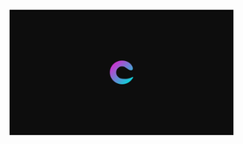 <p align="center"><a href="https://c-h-a-r.github.io"><img width="80%" alt="Hello, I'm Char. I do open source!" src="./assets/gh-readme-header.png" /></a></p>

<br />
